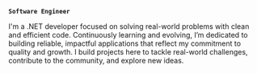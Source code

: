 **`Software Engineer`**

I'm a .NET developer focused on solving real-world problems with clean and efficient code. Continuously learning and evolving, I’m dedicated to building reliable, impactful applications that reflect my commitment to quality and growth. I build projects here to tackle real-world challenges, contribute to the community, and explore new ideas.
